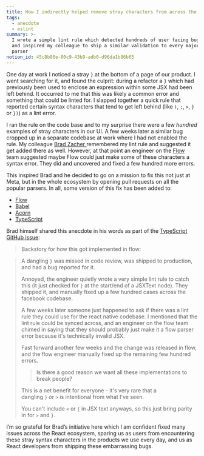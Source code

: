 ```yaml
---
title: How I indirectly helped remove stray characters from across the web
tags:
  - anecdote
  - eslint
summary: >-
  I wrote a simple lint rule which detected hundreds of user facing bugs at Meta
  and inspired my colleague to ship a similar validation to every major JS
  parser
notion_id: 45c8b86e-00c9-43b9-adb0-d96da1b86b65
---
```

One day at work I noticed a stray `}` at the bottom of a page of our product. I went searching for it, and found the culprit: during a refactor a `}` which had previously been used to enclose an expression within some JSX had been left behind. It occurred to me that this was likely a common error and something that could be linted for. I slapped together a quick rule that reported certain syntax characters that tend to get left behind (like `)`, `;`, `>`, `}` or `})`) as a lint error.

I ran the rule on the code base and to my surprise there were a few _hundred_ examples of stray characters in our UI. A few weeks later a similar bug cropped up in a separate codebase at work where I had not enabled the rule. My colleague [Brad Zacher ](https://zacher.com.au/)remembered my lint rule and suggested it get added there as well. However, at that point an engineer on the [Flow](https://flow.org/) team suggested maybe Flow could just make some of these characters a syntax error. They did and uncovered and fixed a few hundred more errors.

This inspired Brad and he decided to go on a mission to fix this not just at Meta, but in the whole ecosystem by opening pull requests on all the popular parsers. In all, some version of this fix has been added to:

- [Flow](https://github.com/facebook/flow/commit/e1d0038042c2cba942ece36f96a0e1bd7fb138bd)
- [Babel](https://github.com/babel/babel/pull/11046)
- [Acorn](https://github.com/acornjs/acorn-jsx/issues/106)
- [TypeScript](https://github.com/microsoft/TypeScript/pull/36636)

Brad himself shared this anecdote in his words as part of the [TypeScript GitHub issue](https://github.com/microsoft/TypeScript/issues/36341#issuecomment-582514466):

> Backstory for how this got implemented in flow:

> A dangling `}` was missed in code review, was shipped to production, and had a bug reported for it.
>
> Annoyed, the engineer quietly wrote a very simple lint rule to catch this (it just checked for `}` at the start/end of a JSXText node). They shipped it, and manually fixed up a few hundred cases across the facebook codebase.
>
> A few weeks later someone just happened to ask if there was a lint rule they could use for the react native codebase. I mentioned that the lint rule could be synced across, and an engineer on the flow team chimed in saying that they should probably just make it a flow parser error because it's technically invalid JSX.
>
> Fast forward another few weeks and the change was released in flow, and the flow engineer manually fixed up the remaining few hundred errors.
>
> > Is there a good reason we want all these implementations to break people?
>
> This is a net benefit for everyone - it's very rare that a dangling `}` or `>` is intentional from what I've seen.
>
> You can't include `<` or `{` in JSX text anyways, so this just bring parity in for `>` and `}`.

I’m so grateful for Brad’s initiative here which I am confident fixed many issues across the React ecosystem, sparing us as users from encountering these stray syntax characters in the products we use every day, and us as React developers from shipping these embarrassing bugs.
